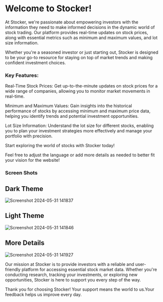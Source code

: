  # Welcome to Stocker!

At Stocker, we're passionate about empowering investors with the information they need to make informed decisions in the dynamic world of stock trading. Our platform provides real-time updates on stock prices, along with essential metrics such as minimum and maximum values, and lot size information.

Whether you're a seasoned investor or just starting out, Stocker is designed to be your go-to resource for staying on top of market trends and making confident investment choices.

### Key Features:

Real-Time Stock Prices: Get up-to-the-minute updates on stock prices for a wide range of companies, allowing you to monitor market movements in real-time.

Minimum and Maximum Values: Gain insights into the historical performance of stocks by accessing minimum and maximum price data, helping you identify trends and potential investment opportunities.

Lot Size Information: Understand the lot size for different stocks, enabling you to plan your investment strategies more effectively and manage your portfolio with precision.



Start exploring the world of stocks with Stocker today!

Feel free to adjust the language or add more details as needed to better fit your vision for the website!
### Screen Shots
## Dark Theme
![Screenshot 2024-05-31 141837](https://github.com/AbhishekRaskar/PepSales/assets/112754426/fd2272c5-11eb-41e2-b01a-fcf6b734f40d)

## Light Theme
![Screenshot 2024-05-31 141846](https://github.com/AbhishekRaskar/PepSales/assets/112754426/9fcfff6a-38e4-4f89-a87a-44641e564514)

## More Details
![Screenshot 2024-05-31 141927](https://github.com/AbhishekRaskar/PepSales/assets/112754426/014b0da4-57ec-4940-8167-a1224ae81a54)




Our mission at Stocker is to provide investors with a reliable and user-friendly platform for accessing essential stock market data. Whether you're conducting research, tracking your investments, or exploring new opportunities, Stocker is here to support you every step of the way.


Thank you for choosing Stocker! Your support means the world to us.Your feedback helps us improve every day.
